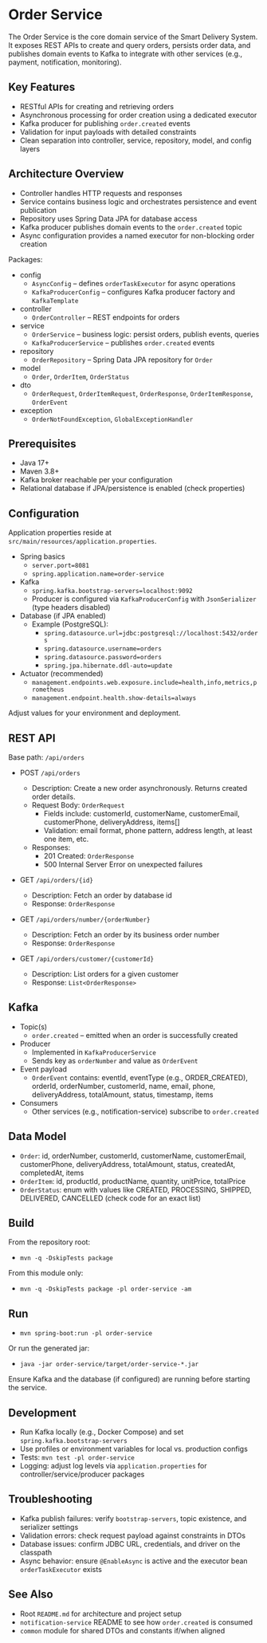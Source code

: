 # Order Service

The Order Service is the core domain service of the Smart Delivery System. It exposes REST APIs to create and query orders, persists order data, and publishes domain events to Kafka to integrate with other services (e.g., payment, notification, monitoring).

## Key Features
- RESTful APIs for creating and retrieving orders
- Asynchronous processing for order creation using a dedicated executor
- Kafka producer for publishing `order.created` events
- Validation for input payloads with detailed constraints
- Clean separation into controller, service, repository, model, and config layers

## Architecture Overview
- Controller handles HTTP requests and responses
- Service contains business logic and orchestrates persistence and event publication
- Repository uses Spring Data JPA for database access
- Kafka producer publishes domain events to the `order.created` topic
- Async configuration provides a named executor for non-blocking order creation

Packages:
- config
  - `AsyncConfig` – defines `orderTaskExecutor` for async operations
  - `KafkaProducerConfig` – configures Kafka producer factory and `KafkaTemplate`
- controller
  - `OrderController` – REST endpoints for orders
- service
  - `OrderService` – business logic: persist orders, publish events, queries
  - `KafkaProducerService` – publishes `order.created` events
- repository
  - `OrderRepository` – Spring Data JPA repository for `Order`
- model
  - `Order`, `OrderItem`, `OrderStatus`
- dto
  - `OrderRequest`, `OrderItemRequest`, `OrderResponse`, `OrderItemResponse`, `OrderEvent`
- exception
  - `OrderNotFoundException`, `GlobalExceptionHandler`

## Prerequisites
- Java 17+
- Maven 3.8+
- Kafka broker reachable per your configuration
- Relational database if JPA/persistence is enabled (check properties)

## Configuration
Application properties reside at `src/main/resources/application.properties`.

- Spring basics
  - `server.port=8081`
  - `spring.application.name=order-service`
- Kafka
  - `spring.kafka.bootstrap-servers=localhost:9092`
  - Producer is configured via `KafkaProducerConfig` with `JsonSerializer` (type headers disabled)
- Database (if JPA enabled)
  - Example (PostgreSQL):
    - `spring.datasource.url=jdbc:postgresql://localhost:5432/orders`
    - `spring.datasource.username=orders`
    - `spring.datasource.password=orders`
    - `spring.jpa.hibernate.ddl-auto=update`
- Actuator (recommended)
  - `management.endpoints.web.exposure.include=health,info,metrics,prometheus`
  - `management.endpoint.health.show-details=always`

Adjust values for your environment and deployment.

## REST API
Base path: `/api/orders`

- POST `/api/orders`
  - Description: Create a new order asynchronously. Returns created order details.
  - Request Body: `OrderRequest`
    - Fields include: customerId, customerName, customerEmail, customerPhone, deliveryAddress, items[]
    - Validation: email format, phone pattern, address length, at least one item, etc.
  - Responses:
    - 201 Created: `OrderResponse`
    - 500 Internal Server Error on unexpected failures

- GET `/api/orders/{id}`
  - Description: Fetch an order by database id
  - Response: `OrderResponse`

- GET `/api/orders/number/{orderNumber}`
  - Description: Fetch an order by its business order number
  - Response: `OrderResponse`

- GET `/api/orders/customer/{customerId}`
  - Description: List orders for a given customer
  - Response: `List<OrderResponse>`

## Kafka
- Topic(s)
  - `order.created` – emitted when an order is successfully created
- Producer
  - Implemented in `KafkaProducerService`
  - Sends key as `orderNumber` and value as `OrderEvent`
- Event payload
  - `OrderEvent` contains: eventId, eventType (e.g., ORDER_CREATED), orderId, orderNumber, customerId, name, email, phone, deliveryAddress, totalAmount, status, timestamp, items
- Consumers
  - Other services (e.g., notification-service) subscribe to `order.created`

## Data Model
- `Order`: id, orderNumber, customerId, customerName, customerEmail, customerPhone, deliveryAddress, totalAmount, status, createdAt, completedAt, items
- `OrderItem`: id, productId, productName, quantity, unitPrice, totalPrice
- `OrderStatus`: enum with values like CREATED, PROCESSING, SHIPPED, DELIVERED, CANCELLED (check code for an exact list)

## Build
From the repository root:
- `mvn -q -DskipTests package`

From this module only:
- `mvn -q -DskipTests package -pl order-service -am`

## Run
- `mvn spring-boot:run -pl order-service`

Or run the generated jar:
- `java -jar order-service/target/order-service-*.jar`

Ensure Kafka and the database (if configured) are running before starting the service.

## Development
- Run Kafka locally (e.g., Docker Compose) and set `spring.kafka.bootstrap-servers`
- Use profiles or environment variables for local vs. production configs
- Tests: `mvn test -pl order-service`
- Logging: adjust log levels via `application.properties` for controller/service/producer packages

## Troubleshooting
- Kafka publish failures: verify `bootstrap-servers`, topic existence, and serializer settings
- Validation errors: check request payload against constraints in DTOs
- Database issues: confirm JDBC URL, credentials, and driver on the classpath
- Async behavior: ensure `@EnableAsync` is active and the executor bean `orderTaskExecutor` exists

## See Also
- Root `README.md` for architecture and project setup
- `notification-service` README to see how `order.created` is consumed
- `common` module for shared DTOs and constants if/when aligned
